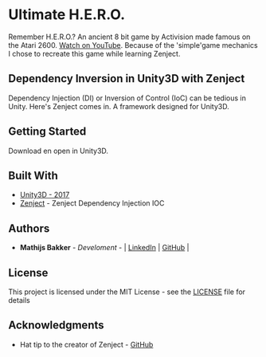 # Ultimate H.E.R.O.

Remember H.E.R.O.? An ancient 8 bit game by Activision made famous on the Atari 2600. [Watch on YouTube](https://www.youtube.com/watch?v=vn8Nn69dkcM).
Because of the 'simple'game mechanics I chose to recreate this game while learning Zenject.

## Dependency Inversion in Unity3D with Zenject

Dependency Injection (DI) or Inversion of Control (IoC) can be tedious in Unity. 
Here's Zenject comes in. A framework designed for Unity3D.

## Getting Started

Download en open in Unity3D.

## Built With

* [Unity3D - 2017](https://unity3d.com/get-unity/download)
* [Zenject](https://assetstore.unity.com/packages/tools/integration/zenject-dependency-injection-ioc-17758) - Zenject Dependency Injection IOC

## Authors

* **Mathijs Bakker** - *Develoment* - | [LinkedIn](https://www.linkedin.com/in/mathijs-bakker-a56a453) | [GitHub](https://github.com/Mathijs-Bakker) |

## License

This project is licensed under the MIT License - see the [LICENSE](LICENSE) file for details

## Acknowledgments

* Hat tip to the creator of Zenject - [GitHub](https://github.com/modesttree/Zenject)
